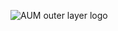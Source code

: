 ![AUM outer layer logo](https://user-images.githubusercontent.com/84431861/162559278-6f94235d-48ca-4c5a-8aae-889c51f6a2b0.png)
